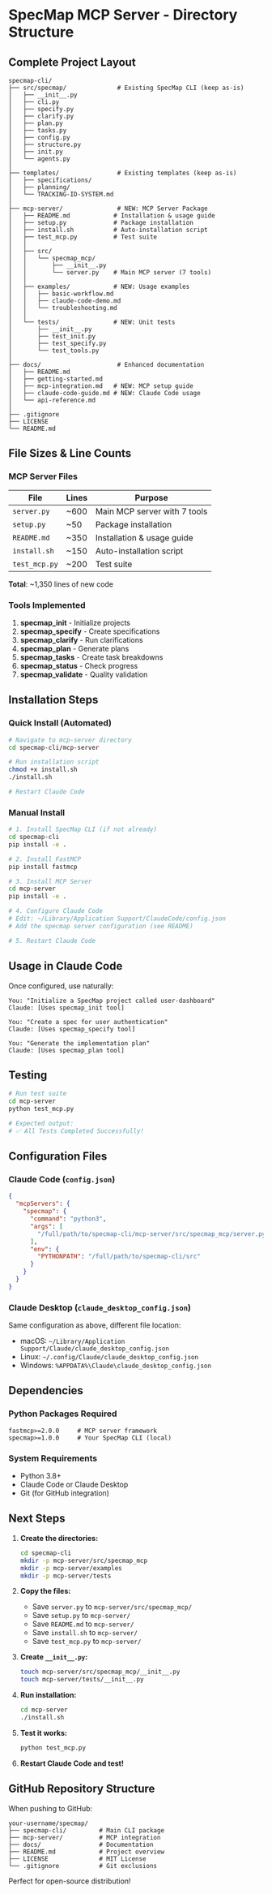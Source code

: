 # SpecMap MCP Server - Directory Structure

## Complete Project Layout

```
specmap-cli/
├── src/specmap/              # Existing SpecMap CLI (keep as-is)
│   ├── __init__.py
│   ├── cli.py
│   ├── specify.py
│   ├── clarify.py
│   ├── plan.py
│   ├── tasks.py
│   ├── config.py
│   ├── structure.py
│   ├── init.py
│   └── agents.py
│
├── templates/                # Existing templates (keep as-is)
│   ├── specifications/
│   ├── planning/
│   └── TRACKING-ID-SYSTEM.md
│
├── mcp-server/               # NEW: MCP Server Package
│   ├── README.md            # Installation & usage guide
│   ├── setup.py             # Package installation
│   ├── install.sh           # Auto-installation script
│   ├── test_mcp.py          # Test suite
│   │
│   ├── src/
│   │   └── specmap_mcp/
│   │       ├── __init__.py
│   │       └── server.py    # Main MCP server (7 tools)
│   │
│   ├── examples/            # NEW: Usage examples
│   │   ├── basic-workflow.md
│   │   ├── claude-code-demo.md
│   │   └── troubleshooting.md
│   │
│   └── tests/               # NEW: Unit tests
│       ├── __init__.py
│       ├── test_init.py
│       ├── test_specify.py
│       └── test_tools.py
│
├── docs/                     # Enhanced documentation
│   ├── README.md
│   ├── getting-started.md
│   ├── mcp-integration.md   # NEW: MCP setup guide
│   ├── claude-code-guide.md # NEW: Claude Code usage
│   └── api-reference.md
│
├── .gitignore
├── LICENSE
└── README.md
```

## File Sizes & Line Counts

### MCP Server Files

| File | Lines | Purpose |
|------|-------|---------|
| `server.py` | ~600 | Main MCP server with 7 tools |
| `setup.py` | ~50 | Package installation |
| `README.md` | ~350 | Installation & usage guide |
| `install.sh` | ~150 | Auto-installation script |
| `test_mcp.py` | ~200 | Test suite |

**Total**: ~1,350 lines of new code

### Tools Implemented

1. **specmap_init** - Initialize projects
2. **specmap_specify** - Create specifications
3. **specmap_clarify** - Run clarifications
4. **specmap_plan** - Generate plans
5. **specmap_tasks** - Create task breakdowns
6. **specmap_status** - Check progress
7. **specmap_validate** - Quality validation

## Installation Steps

### Quick Install (Automated)

```bash
# Navigate to mcp-server directory
cd specmap-cli/mcp-server

# Run installation script
chmod +x install.sh
./install.sh

# Restart Claude Code
```

### Manual Install

```bash
# 1. Install SpecMap CLI (if not already)
cd specmap-cli
pip install -e .

# 2. Install FastMCP
pip install fastmcp

# 3. Install MCP Server
cd mcp-server
pip install -e .

# 4. Configure Claude Code
# Edit: ~/Library/Application Support/ClaudeCode/config.json
# Add the specmap server configuration (see README)

# 5. Restart Claude Code
```

## Usage in Claude Code

Once configured, use naturally:

```
You: "Initialize a SpecMap project called user-dashboard"
Claude: [Uses specmap_init tool]

You: "Create a spec for user authentication"
Claude: [Uses specmap_specify tool]

You: "Generate the implementation plan"
Claude: [Uses specmap_plan tool]
```

## Testing

```bash
# Run test suite
cd mcp-server
python test_mcp.py

# Expected output:
# ✅ All Tests Completed Successfully!
```

## Configuration Files

### Claude Code (`config.json`)

```json
{
  "mcpServers": {
    "specmap": {
      "command": "python3",
      "args": [
        "/full/path/to/specmap-cli/mcp-server/src/specmap_mcp/server.py"
      ],
      "env": {
        "PYTHONPATH": "/full/path/to/specmap-cli/src"
      }
    }
  }
}
```

### Claude Desktop (`claude_desktop_config.json`)

Same configuration as above, different file location:
- macOS: `~/Library/Application Support/Claude/claude_desktop_config.json`
- Linux: `~/.config/Claude/claude_desktop_config.json`
- Windows: `%APPDATA%\Claude\claude_desktop_config.json`

## Dependencies

### Python Packages Required

```
fastmcp>=2.0.0     # MCP server framework
specmap>=1.0.0     # Your SpecMap CLI (local)
```

### System Requirements

- Python 3.8+
- Claude Code or Claude Desktop
- Git (for GitHub integration)

## Next Steps

1. **Create the directories:**
   ```bash
   cd specmap-cli
   mkdir -p mcp-server/src/specmap_mcp
   mkdir -p mcp-server/examples
   mkdir -p mcp-server/tests
   ```

2. **Copy the files:**
   - Save `server.py` to `mcp-server/src/specmap_mcp/`
   - Save `setup.py` to `mcp-server/`
   - Save `README.md` to `mcp-server/`
   - Save `install.sh` to `mcp-server/`
   - Save `test_mcp.py` to `mcp-server/`

3. **Create `__init__.py`:**
   ```bash
   touch mcp-server/src/specmap_mcp/__init__.py
   touch mcp-server/tests/__init__.py
   ```

4. **Run installation:**
   ```bash
   cd mcp-server
   ./install.sh
   ```

5. **Test it works:**
   ```bash
   python test_mcp.py
   ```

6. **Restart Claude Code and test!**

## GitHub Repository Structure

When pushing to GitHub:

```
your-username/specmap/
├── specmap-cli/         # Main CLI package
├── mcp-server/          # MCP integration
├── docs/                # Documentation
├── README.md            # Project overview
├── LICENSE              # MIT License
└── .gitignore           # Git exclusions
```

Perfect for open-source distribution!
